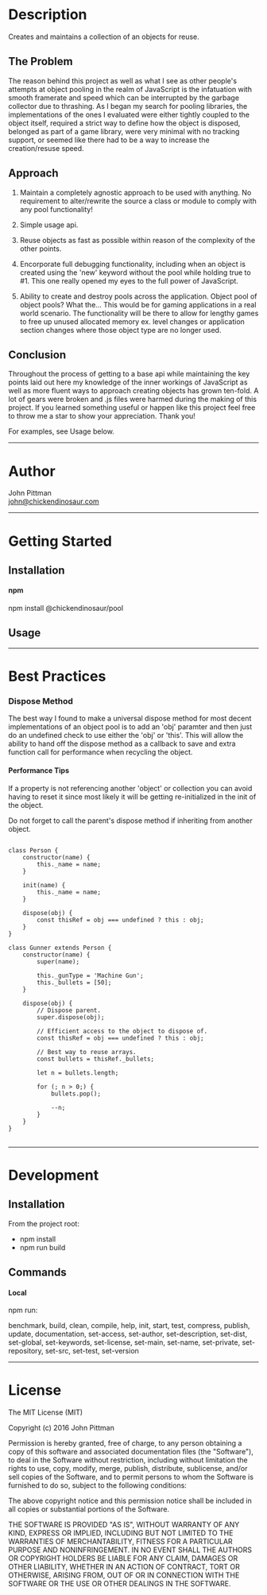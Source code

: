 # Description  

Creates and maintains a collection of an objects for reuse.

## The Problem

The reason behind this project as well as what I see as other people's attempts at object pooling in the realm of JavaScript is the infatuation with smooth framerate and speed which can be interrupted by the garbage collector due to thrashing. As I began my search for pooling libraries, the implementations of the ones I evaluated were either tightly coupled to the object itself, required a strict way to define how the object is disposed, belonged as part of a game library, were very minimal with no tracking support, or seemed like there had to be a way to increase the creation/resuse speed.

## Approach

1) Maintain a completely agnostic approach to be used with anything. No requirement to alter/rewrite the source a class or module to comply with any pool functionality!

2) Simple usage api.

3) Reuse objects as fast as possible within reason of the complexity of the other points.

4) Encorporate full debugging functionality, including when an object is created using the 'new' keyword without the pool while holding true to #1. This one really opened my eyes to the full power of JavaScript.

5) Ability to create and destroy pools across the application. Object pool of object pools? What the... This would be for gaming applications in a real world scenario. The functionality will be there to allow for lengthy games to free up unused allocated memory ex. level changes or application section changes where those object type are no longer used.

## Conclusion

Throughout the process of getting to a base api while maintaining the key points laid out here my knowledge of the inner workings of JavaScript as well as more fluent ways to approach creating objects has grown ten-fold. A lot of gears were broken and .js files were harmed during the making of this project. If you learned something useful or happen like this project feel free to throw me a star to show your appreciation. Thank you!

For examples, see Usage below.

---  

# Author  

John Pittman  
john@chickendinosaur.com  

---

# Getting Started  

## Installation

#### npm  

npm install @chickendinosaur/pool  

## Usage
---  

# Best Practices

### Dispose Method

The best way I found to make a universal dispose method for most decent implementations of an object pool is to add an 'obj' paramter and then just do an undefined check to use either the 'obj' or 'this'. This will allow the ability to hand off the dispose method as a callback to save and extra function call for performance when recycling the object.

#### Performance Tips

If a property is not referencing another 'object' or collection you can avoid having to reset it since most likely it will be getting re-initialized in the init of the object.

Do not forget to call the parent's dispose method if inheriting from another object. 

<pre>
<code>
class Person {
    constructor(name) {
        this._name = name;
    }

    init(name) {
        this._name = name;
    }

    dispose(obj) {
        const thisRef = obj === undefined ? this : obj;
    }
}

class Gunner extends Person {
    constructor(name) {
        super(name);

        this._gunType = 'Machine Gun';
        this._bullets = [50];
    }

    dispose(obj) {
        // Dispose parent.
        super.dispose(obj);

        // Efficient access to the object to dispose of.
        const thisRef = obj === undefined ? this : obj;

        // Best way to reuse arrays.
        const bullets = thisRef._bullets;

        let n = bullets.length;

        for (; n > 0;) {
            bullets.pop();

            --n;
        }
    }
}
</code>
</pre>

---

# Development  

## Installation  

From the project root:

* npm install
* npm run build

## Commands  

#### Local

npm run:

benchmark, build, clean, compile, help, init, start, test, compress, publish, update, documentation, set-access, set-author, set-description, set-dist, set-global, set-keywords, set-license, set-main, set-name, set-private, set-repository, set-src, set-test, set-version

---  

# License  

The MIT License (MIT)

Copyright (c) 2016 John Pittman

Permission is hereby granted, free of charge, to any person obtaining a copy
of this software and associated documentation files (the "Software"), to deal
in the Software without restriction, including without limitation the rights
to use, copy, modify, merge, publish, distribute, sublicense, and/or sell
copies of the Software, and to permit persons to whom the Software is
furnished to do so, subject to the following conditions:

The above copyright notice and this permission notice shall be included in all
copies or substantial portions of the Software.

THE SOFTWARE IS PROVIDED "AS IS", WITHOUT WARRANTY OF ANY KIND, EXPRESS OR
IMPLIED, INCLUDING BUT NOT LIMITED TO THE WARRANTIES OF MERCHANTABILITY,
FITNESS FOR A PARTICULAR PURPOSE AND NONINFRINGEMENT. IN NO EVENT SHALL THE
AUTHORS OR COPYRIGHT HOLDERS BE LIABLE FOR ANY CLAIM, DAMAGES OR OTHER
LIABILITY, WHETHER IN AN ACTION OF CONTRACT, TORT OR OTHERWISE, ARISING FROM,
OUT OF OR IN CONNECTION WITH THE SOFTWARE OR THE USE OR OTHER DEALINGS IN THE
SOFTWARE.
